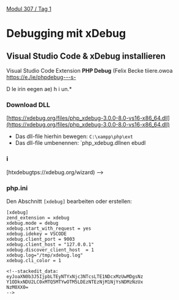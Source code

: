  [Modul 307 / Tag 1](/ilv.307/01-modul-307)

# Debugging mit xDebug
## Visual Studio Code & xDebug installieren

Visual Studio Code Extension **PHP Debug** (Felix Becke tiiere.owoa
[https://e./ie/phpdebug---s-](https://de/ie/phpdebug---s-)

D le irin eegen ae) h i un.*  

### Download DLL

[https://xdebug.org/files/php_xdebug-3.0.0-8.0-vs16-x86_64.dll](https://xdebug.org/files/php_xdebug-3.0.0-8.0-vs16-x86_64.dll)

- Das dll-file hierhin bewegen: `C:\xampp\php\ext`
- Das dll-file umbenennen: `php_xdebug.dllnen ebudl

### i

[htxdebugtps://xdebug.org/wizard) -->

### php.ini

Den Abschnitt `[xdebug]` bearbeiten oder erstellen:

```
[xdebug]
zend_extension = xdebug
xdebug.mode = debug
xdebug.start_with_request = yes
xdebug.idekey = VSCODE
xdebug.client_port = 9003
xdebug.client_host = "127.0.0.1"
xdebug.discover_client_host  = 1
xdebug.log="/tmp/xdebug.log"
xdebug.cli_color = 1

<!--stackedit_data:
eyJoaXN0b3J5IjpbLTEyNTYxNjc3NTcsLTE1NDcxMzUwMDgsNz
Y1ODkxNDU2LC0xMTQ5MTYwOTM5LDEzNTEzNjM1NjYsNDMzNzUx
NzM0XX0=
-->